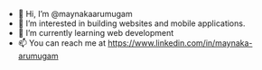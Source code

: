 - 👋 Hi, I’m @maynakaarumugam
- 👀 I’m interested in building websites and mobile applications.
- 🌱 I’m currently learning web development
- 📫 You can reach me at https://www.linkedin.com/in/maynaka-arumugam

<!---
maynakaarumugam/maynakaarumugam is a ✨ special ✨ repository because its `README.md` (this file) appears on your GitHub profile.
You can click the Preview link to take a look at your changes.
--->
